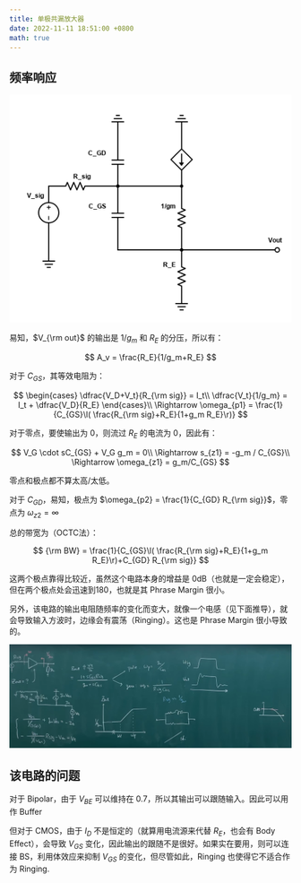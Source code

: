```yaml
---
title: 单极共漏放大器
date: 2022-11-11 18:51:00 +0800
math: true
---
```


## 频率响应

![单极共漏（共射）电路小信号电路](images/common-drain-small-signal-with-cap.png)

易知，$V_{\rm out}$ 的输出是 $1/g_m$ 和 $R_E$ 的分压，所以有：

$$
A_v = \frac{R_E}{1/g_m+R_E}
$$

对于 $C_{GS}$，其等效电阻为：

$$
\begin{cases}
    \dfrac{V_D+V_t}{R_{\rm sig}} = I_t\\
    \dfrac{V_t}{1/g_m} = I_t + \dfrac{V_D}{R_E}
\end{cases}\\
\Rightarrow \omega_{p1} = \frac{1}{C_{GS}\l( \frac{R_{\rm sig}+R_E}{1+g_m R_E}\r)}
$$

对于零点，要使输出为 0，则流过 $R_E$ 的电流为 0，因此有：

$$
V_G \cdot sC_{GS} + V_G g_m = 0\\
\Rightarrow s_{z1} = -g_m / C_{GS}\\
\Rightarrow \omega_{z1} = g_m/C_{GS}
$$

零点和极点都不算太高/太低。

对于 $C_{GD}$，易知，极点为 $\omega_{p2} = \frac{1}{C_{GD} R_{\rm sig}}$，零点为 $\omega_{z2}=\infty$

总的带宽为（OCTC法）：

$$
{\rm BW} = \frac{1}{C_{GS}\l( \frac{R_{\rm sig}+R_E}{1+g_m R_E}\r)+C_{GD} R_{\rm sig}}
$$

这两个极点靠得比较近，虽然这个电路本身的增益是 0dB（也就是一定会稳定），但在两个极点处会迅速到180，也就是其 Phrase Margin 很小。

另外，该电路的输出电阻随频率的变化而变大，就像一个电感（见下面推导），就会导致输入方波时，边缘会有震荡（Ringing）。这也是 Phrase Margin 很小导致的。

![共漏电路输出电阻](images/common-drain-output-resistor.png)

## 该电路的问题

对于 Bipolar，由于 $V_{BE}$ 可以维持在 0.7，所以其输出可以跟随输入。因此可以用作 Buffer

但对于 CMOS，由于 $I_D$ 不是恒定的（就算用电流源来代替 $R_E$，也会有 Body Effect），会导致 $V_{GS}$ 变化，因此输出的跟随不是很好。如果实在要用，则可以连接 BS，利用体效应来抑制 $V_{GS}$ 的变化，但尽管如此，Ringing 也使得它不适合作为 Ringing.
